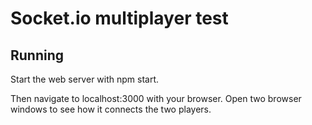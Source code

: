 # Socket.io multiplayer test

## Running

Start the web server with npm start.

Then navigate to localhost:3000 with your browser. Open two browser windows to see how it connects the two players.
